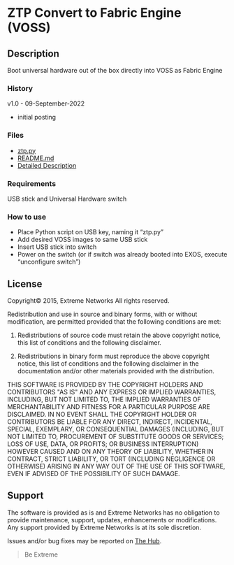 # ZTP Convert to Fabric Engine (VOSS)
## Description
Boot universal hardware out of the box directly into VOSS as Fabric Engine

### History
v1.0 - 09-September-2022
* initial posting

### Files
* [ztp.py](ztp.py)
* [README.md](README.md)
* [Detailed Description](Universal-Hardware-USB-conversion-to-FabricEngine.pdf)


### Requirements
USB stick and Universal Hardware switch

### How to use
* Place Python script on USB key, naming it “ztp.py”
* Add desired VOSS images to same USB stick
* Insert USB stick into switch
* Power on the switch (or if switch was already booted into EXOS, execute “unconfigure switch”)




## License
Copyright© 2015, Extreme Networks
All rights reserved.

Redistribution and use in source and binary forms, with or without modification,
are permitted provided that the following conditions are met:

1. Redistributions of source code must retain the above copyright notice, this
list of conditions and the following disclaimer.

2. Redistributions in binary form must reproduce the above copyright notice,
this list of conditions and the following disclaimer in the documentation
and/or other materials provided with the distribution.

THIS SOFTWARE IS PROVIDED BY THE COPYRIGHT HOLDERS AND CONTRIBUTORS "AS IS" AND
ANY EXPRESS OR IMPLIED WARRANTIES, INCLUDING, BUT NOT LIMITED TO, THE IMPLIED
WARRANTIES OF MERCHANTABILITY AND FITNESS FOR A PARTICULAR PURPOSE ARE
DISCLAIMED. IN NO EVENT SHALL THE COPYRIGHT HOLDER OR CONTRIBUTORS BE LIABLE
FOR ANY DIRECT, INDIRECT, INCIDENTAL, SPECIAL, EXEMPLARY, OR CONSEQUENTIAL
DAMAGES (INCLUDING, BUT NOT LIMITED TO, PROCUREMENT OF SUBSTITUTE GOODS OR
SERVICES; LOSS OF USE, DATA, OR PROFITS; OR BUSINESS INTERRUPTION) HOWEVER
CAUSED AND ON ANY THEORY OF LIABILITY, WHETHER IN CONTRACT, STRICT LIABILITY,
OR TORT (INCLUDING NEGLIGENCE OR OTHERWISE) ARISING IN ANY WAY OUT OF THE USE
OF THIS SOFTWARE, EVEN IF ADVISED OF THE POSSIBILITY OF SUCH DAMAGE.

## Support
The software is provided as is and Extreme Networks has no obligation to provide
maintenance, support, updates, enhancements or modifications.
Any support provided by Extreme Networks is at its sole discretion.

Issues and/or bug fixes may be reported on [The Hub](https://community.extremenetworks.com/).

>Be Extreme
